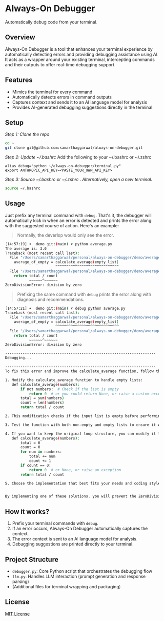 # Always-On Debugger

Automatically debug code from your terminal.

## Overview

Always-On Debugger is a tool that enhances your terminal experience by automatically detecting errors and providing debugging assistance using AI. It acts as a wrapper around your existing terminal, intercepting commands and their outputs to offer real-time debugging support.

## Features

- Mimics the terminal for every command
- Automatically detects errors in command outputs
- Captures context and sends it to an AI language model for analysis
- Provides AI-generated debugging suggestions directly in the terminal

## Setup
_Step 1: Clone the repo_
```bash
cd ~
git clone git@github.com:samarthaggarwal/always-on-debugger.git
```

_Step 2: Update ~/.bashrc_
Add the following to your ~/.bashrc or ~/.zshrc
```
alias debug="python ~/always-on-debugger/terminal.py"
export ANTHROPIC_API_KEY=<PASTE_YOUR_OWN_API_KEY>
```

_Step 3: Source ~/.bashrc or ~/.zshrc . Alternatively, open a new terminal._
```bash
source ~/.bashrc
```

## Usage

Just prefix any terminal command with `debug`. That's it, the debugger will automatically kick in when an error is detected and prints the error along with the suggested course of action. Here's an example:

> Normally, the deverlop would only see the error.
```bash
[14:57:19] ➜  demo git:(main) ✗ python average.py
The average is: 3.0
Traceback (most recent call last):
  File "/Users/samarthaggarwal/personal/always-on-debugger/demo/average.py", line 15, in <module>
    average_of_empty = calculate_average(empty_list)
                       ^^^^^^^^^^^^^^^^^^^^^^^^^^^^^
  File "/Users/samarthaggarwal/personal/always-on-debugger/demo/average.py", line 7, in calculate_average
    return total / count
           ~~~~~~^~~~~~~
ZeroDivisionError: division by zero
```

> Prefixing the same command with `debug` prints the error along with diagnosis and recommendations.

```bash
[14:57:21] ➜  demo git:(main) ✗ debug python average.py
Traceback (most recent call last):
  File "/Users/samarthaggarwal/personal/always-on-debugger/demo/average.py", line 15, in <module>
    average_of_empty = calculate_average(empty_list)
                       ^^^^^^^^^^^^^^^^^^^^^^^^^^^^^
  File "/Users/samarthaggarwal/personal/always-on-debugger/demo/average.py", line 7, in calculate_average
    return total / count
           ~~~~~~^~~~~~~
ZeroDivisionError: division by zero

---------------------------------------------------------------------
Debugging...

---------------------------------------------------------------------
To fix this error and improve the calculate_average function, follow these steps:

1. Modify the calculate_average function to handle empty lists:
   def calculate_average(numbers):
       if not numbers:  # Check if the list is empty
           return 0  # or you could return None, or raise a custom exception
       total = sum(numbers)
       count = len(numbers)
       return total / count

2. This modification checks if the input list is empty before performing any calculations. If it is empty, it returns 0 (or you could choose to return None or raise a custom exception, depending on how you want to handle this case).

3. Test the function with both non-empty and empty lists to ensure it works correctly in all cases.

4. If you want to keep the original loop structure, you can modify it like this:
   def calculate_average(numbers):
       total = 0
       count = 0
       for num in numbers:
           total += num
           count += 1
       if count == 0:
           return 0  # or None, or raise an exception
       return total / count

5. Choose the implementation that best fits your needs and coding style.


By implementing one of these solutions, you will prevent the ZeroDivisionError and handle empty lists gracefully.
```

## How it works?
1. Prefix your terminal commands with `debug`.
2. If an error occurs, Always-On Debugger automatically captures the context.
3. The error context is sent to an AI language model for analysis.
4. Debugging suggestions are printed directly to your terminal.

## Project Structure

- `debugger.py`: Core Python script that orchestrates the debugging flow
- `llm.py`: Handles LLM interaction (prompt generation and response parsing)
- (Additional files for terminal wrapping and packaging)

## License

[MIT License](LICENSE)